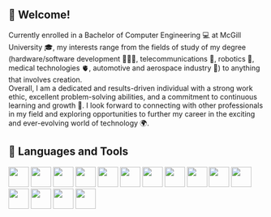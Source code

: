<h2>👋 Welcome! </h2>
Currently enrolled in a Bachelor of Computer Engineering 💻 at McGill University 🎓, my interests range from the fields of study of my degree (hardware/software development 👨🏽‍💻, telecommunications 📡, robotics 🤖, medical technologies 🫀, automotive and aerospace industry 🚀) to anything that involves creation.
</br>
Overall, I am a dedicated and results-driven individual with a strong work ethic, excellent problem-solving abilities, and a commitment to continuous learning and growth 🌱. I look forward to connecting with other professionals in my field and exploring opportunities to further my career in the exciting and ever-evolving world of technology 🌍.


<h2>🧰 Languages and Tools</h2>
<img src="https://github.com/WalidAissa/WalidAissa/assets/94759379/08178655-43b2-49bb-b241-7d7fead3a281" width="40" height="40">
<img src="https://github.com/WalidAissa/WalidAissa/assets/94759379/13c6c9a5-98ae-4ff3-a352-206bb1aedf20" width="40" height="40">
<img src="https://github.com/WalidAissa/WalidAissa/assets/94759379/85092a72-a1af-48aa-932a-a1dbf15707ca" width="40" height="40">
<img src="https://github.com/WalidAissa/WalidAissa/assets/94759379/b3af2a8b-4d8f-4b47-ba49-bf405f54ccb1" width="40" height="40">
<img src="https://github.com/WalidAissa/WalidAissa/assets/94759379/9860977a-2f14-47fd-92a7-de04e16d8d36" width="40" height="40">
<img src="https://github.com/WalidAissa/WalidAissa/assets/94759379/9860977a-2f14-47fd-92a7-de04e16d8d36" width="40" height="40">
<img src="https://github.com/WalidAissa/WalidAissa/assets/94759379/9860977a-2f14-47fd-92a7-de04e16d8d36" width="40" height="40">
<img src="https://github.com/WalidAissa/WalidAissa/assets/94759379/9860977a-2f14-47fd-92a7-de04e16d8d36" width="40" height="40">
<img src="https://github.com/WalidAissa/WalidAissa/assets/94759379/9860977a-2f14-47fd-92a7-de04e16d8d36" width="40" height="40">
<img src="https://github.com/WalidAissa/WalidAissa/assets/94759379/9860977a-2f14-47fd-92a7-de04e16d8d36" width="40" height="40">
<img src="https://github.com/WalidAissa/WalidAissa/assets/94759379/9860977a-2f14-47fd-92a7-de04e16d8d36" width="40" height="40">
<img src="https://github.com/WalidAissa/WalidAissa/assets/94759379/9860977a-2f14-47fd-92a7-de04e16d8d36" width="40" height="40">
<img src="https://github.com/WalidAissa/WalidAissa/assets/94759379/9860977a-2f14-47fd-92a7-de04e16d8d36" width="40" height="40">
<img src="https://github.com/WalidAissa/WalidAissa/assets/94759379/9860977a-2f14-47fd-92a7-de04e16d8d36" width="40" height="40">
<img src="https://github.com/WalidAissa/WalidAissa/assets/94759379/9860977a-2f14-47fd-92a7-de04e16d8d36" width="40" height="40">



